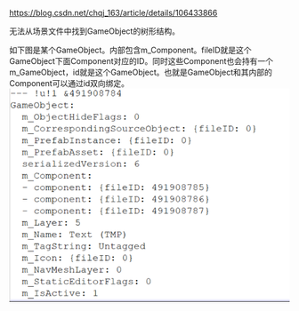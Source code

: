 https://blog.csdn.net/chqj_163/article/details/106433866

无法从场景文件中找到GameObject的树形结构。

如下图是某个GameObject。内部包含m_Component。fileID就是这个GameObject下面Component对应的ID。同时这些Component也会持有一个m_GameObject，id就是这个GameObject。也就是GameObject和其内部的Component可以通过id双向绑定。
![alt text](images/image.png)